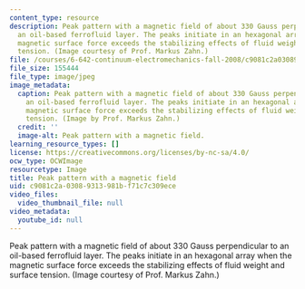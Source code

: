 ```yaml
---
content_type: resource
description: Peak pattern with a magnetic field of about 330 Gauss perpendicular to
  an oil-based ferrofluid layer. The peaks initiate in an hexagonal array when the
  magnetic surface force exceeds the stabilizing effects of fluid weight and surface
  tension. (Image courtesy of Prof. Markus Zahn.)
file: /courses/6-642-continuum-electromechanics-fall-2008/c9081c2a03089313981bf71c7c309ece_6-642f08.jpg
file_size: 155444
file_type: image/jpeg
image_metadata:
  caption: Peak pattern with a magnetic field of about 330 Gauss perpendicular to
    an oil-based ferrofluid layer. The peaks initiate in an hexagonal array when the
    magnetic surface force exceeds the stabilizing effects of fluid weight and surface
    tension. (Image by Prof. Markus Zahn.)
  credit: ''
  image-alt: Peak pattern with a magnetic field.
learning_resource_types: []
license: https://creativecommons.org/licenses/by-nc-sa/4.0/
ocw_type: OCWImage
resourcetype: Image
title: Peak pattern with a magnetic field
uid: c9081c2a-0308-9313-981b-f71c7c309ece
video_files:
  video_thumbnail_file: null
video_metadata:
  youtube_id: null
---
```

Peak pattern with a magnetic field of about 330 Gauss perpendicular to an oil-based ferrofluid layer. The peaks initiate in an hexagonal array when the magnetic surface force exceeds the stabilizing effects of fluid weight and surface tension. (Image courtesy of Prof. Markus Zahn.)